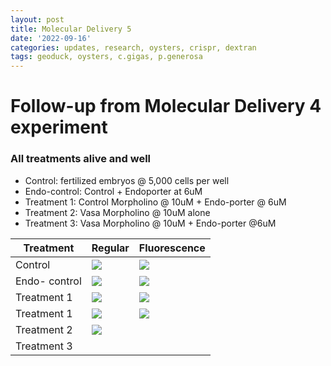 ```yaml
---
layout: post
title: Molecular Delivery 5
date: '2022-09-16'
categories: updates, research, oysters, crispr, dextran
tags: geoduck, oysters, c.gigas, p.generosa
---
```


# Follow-up from Molecular Delivery 4 experiment 
### All treatments alive and well 

- Control: fertilized embryos @ 5,000 cells per well
- Endo-control: Control + Endoporter at 6uM
- Treatment 1: Control Morpholino @ 10uM + Endo-porter @ 6uM 
- Treatment 2: Vasa Morpholino @ 10uM alone
- Treatment 3: Vasa Morpholino @ 10uM + Endo-porter @6uM


| Treatment | Regular | Fluorescence |
|---|---|---|
|Control | ![](https://github.com/ocattau/ocattau.github.io/blob/master/assets/091522/control_x10.jpg)| ![](https://github.com/ocattau/ocattau.github.io/blob/master/assets/091522/control_green_x10.jpg)|
| Endo- control| ![](https://github.com/ocattau/ocattau.github.io/blob/master/assets/091522/endo_control_6uM_x10.jpg) | ![](https://github.com/ocattau/ocattau.github.io/blob/master/assets/091522/endo_control_6uM_green_x10.jpg)|
| Treatment 1 | ![](https://github.com/ocattau/ocattau.github.io/blob/master/assets/091522/stand_control_fluor_reg_10uM_6uM.jpg)| ![](https://github.com/ocattau/ocattau.github.io/blob/master/assets/091522/stand_control_fluor_green_10uM_6uM.jpg) |
|Treatment 1| ![](https://github.com/ocattau/ocattau.github.io/blob/master/assets/091522/neg_control_10um6um_reg2.jpg)|  ![](https://github.com/ocattau/ocattau.github.io/blob/master/assets/091522/neg_control_10um6um_green2.jpg)| 
| Treatment 2 | ![](https://github.com/ocattau/ocattau.github.io/blob/master/assets/091522/VASA_control_10uM_reg_x10.jpg)| ![]()| 
|Treatment 3|
